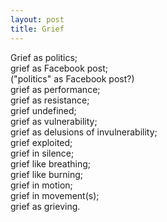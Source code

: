 ```yaml
---
layout: post
title: Grief
---
```


Grief as politics;  
grief as Facebook post;  
("politics" as Facebook post?)  
grief as performance;  
grief as resistance;   
grief undefined;   
grief as vulnerability;   
grief as delusions of invulnerability;   
grief exploited;  
grief in silence;  
grief like breathing;  
grief like burning;  
grief in motion;  
grief in movement(s);  
grief as grieving.  